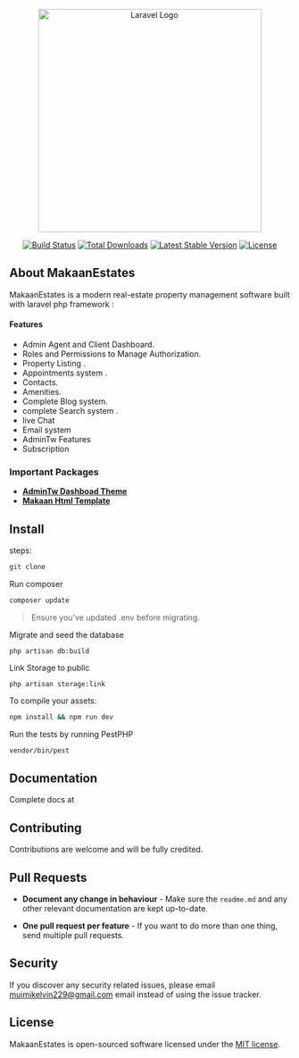 <p align="center"><a href="https://laravel.com" target="_blank"><img src="https://raw.githubusercontent.com/laravel/art/master/logo-lockup/5%20SVG/2%20CMYK/1%20Full%20Color/laravel-logolockup-cmyk-red.svg" width="400" alt="Laravel Logo"></a></p>

<p align="center">
<a href="https://github.com/laravel/framework/actions"><img src="https://github.com/laravel/framework/workflows/tests/badge.svg" alt="Build Status"></a>
<a href="https://packagist.org/packages/laravel/framework"><img src="https://img.shields.io/packagist/dt/laravel/framework" alt="Total Downloads"></a>
<a href="https://packagist.org/packages/laravel/framework"><img src="https://img.shields.io/packagist/v/laravel/framework" alt="Latest Stable Version"></a>
<a href="https://packagist.org/packages/laravel/framework"><img src="https://img.shields.io/packagist/l/laravel/framework" alt="License"></a>
</p>

## About MakaanEstates
MakaanEstates is a modern real-estate property management software built with laravel php framework :
 
 #### Features
  
- Admin Agent and  Client Dashboard.
- Roles and Permissions to Manage Authorization.
- Property Listing .
- Appointments system .
- Contacts.
- Amenities.
- Complete Blog system.
- complete Search system .
- live Chat
- Email system 
- AdminTw Features
- Subscription 


### Important Packages

- **[AdminTw Dashboad Theme](https://laraveladmintw.com)**
- **[Makaan Html Template](https://htmlcodex.com/)**

## Install

steps:

```bash
git clone 
```


Run composer

```bash
composer update
```

>Ensure you've updated .env before migrating.

Migrate and seed the database

```
php artisan db:build
```

Link Storage to public

```
php artisan storage:link
```

To compile your assets:

```bash
npm install && npm run dev
```

Run the tests by running PestPHP

```bash
vendor/bin/pest
```

## Documentation

Complete docs at [](https://laraveladmintw.com)

## Contributing

Contributions are welcome and will be fully credited.

## Pull Requests

- **Document any change in behaviour** - Make sure the `readme.md` and any other relevant documentation are kept up-to-date.

- **One pull request per feature** - If you want to do more than one thing, send multiple pull requests.

## Security

If you discover any security related issues, please email muimikelvin229@gmail.com email instead of using the issue tracker.

## License

MakaanEstates is open-sourced software licensed under the [MIT license](https://opensource.org/licenses/MIT).

